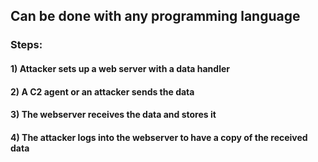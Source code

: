 ## Can be done with any programming language

### Steps:

#### 1) Attacker sets up a web server with a data handler 

#### 2) A C2 agent or an attacker sends the data

#### 3) The webserver receives the data and stores it

#### 4) The attacker logs into the webserver to have a copy of the received data
